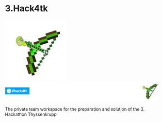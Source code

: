 # 3.Hack4tk
![Logo](Bases/BoW.png)
        ![Hack4tk](Bases/Hack4tk.png) 		 

The private team workspace for the preparation and solution of the 3. Hackathon Thyssenkrupp

